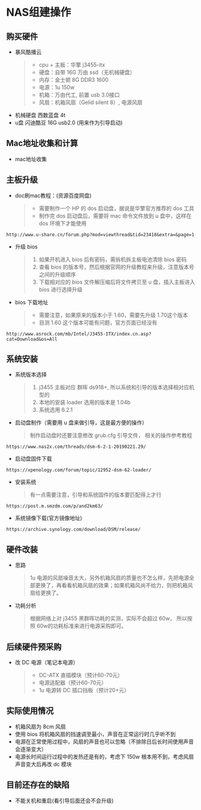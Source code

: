 # NAS组建操作

## 购买硬件
 - 暴风酷播云
   > - cpu + 主板：华擎 j3455-itx
   > - 硬盘：自带 16G 万由 ssd（无机械硬盘）
   > - 内存：金士顿 8G DDR3 1600
   > - 电源：1u 150w
   > - 机箱：万由代工, 前置 usb 3.0接口
   > - 风扇：机箱风扇（Gelid silent 8）, 电源风扇
 - 机械硬盘 西数蓝盘 4t
 - u盘 闪迪酷豆 16G usb2.0 (用来作为引导启动)

## Mac地址收集和计算
 - mac地址收集

## 主板升级
 - doc刷mac教程：(资源百度网盘)
    > - 需要制作一个 HP 的 dos 启动盘，据说是华擎官方推荐的 dos 工具
    > - 制作完 dos 启动盘后，需要将 mac 命令文件放到 u 盘中，这样在 dos 环境下才能使用
```shell
http://www.u-share.cn/forum.php?mod=viewthread&tid=23418&extra=&page=1
```
 - 升级 bios
    > 1. 如果开机进入 bios 后有密码，需拆机拆主板电池清除 bios 密码
    > 2. 查看 bios 的版本号，然后根据官网的升级教程来升级，注意版本号之间的升级顺序
    > 3. 下载相对应的 bios 文件解压缩后将文件拷贝至 u 盘，插入主板进入 bios 进行选择升级
 - bios 下载地址
    > - 需要注意，如果原来的版本小于 1.60，需要先升级 1.70这个版本
    > - 目测 1.60 这个版本可能有问题，官方页面已经没有
 ```shell
http://www.asrock.com/mb/Intel/J3455-ITX/index.cn.asp?cat=Download&os=All
 ```

## 系统安装
 - 系统版本选择
    > 1. j3455 主板对应 群晖 ds918+, 所以系统和引导的版本选择相对应机型的
    > 2. 本地的安装 loader 选用的版本是 1.04b
    > 3. 系统选用 6.2.1
 - 启动盘制作（需要用 u 盘来做引导，这是最方便的操作）
    > 制作启动盘时还要注意修改 grub.cfg 引导文件， 相关的操作参考教程
```shell
https://www.nas2x.com/threads/dsm-6-2-1-20190221.29/
```

 - 启动盘固件下载
```shell
https://xpenology.com/forum/topic/12952-dsm-62-loader/
```

 - 安装系统
    > 有一点需要注意，引导和系统固件的版本要匹配得上才行
```shell
https://post.m.smzdm.com/p/and2km63/
```

 - 系统镜像下载(官方镜像地址)
```shell
https://archive.synology.com/download/DSM/release/
```
## 硬件改装
 - 思路
     > 1u 电源的风扇噪音太大，另外机箱风扇的质量也不怎么样，先把电源全部更换了，再看看机箱风扇的效果；如果机箱风尚不给力，则把机箱风扇给更换了。
 - 功耗分析
     > 根据网络上对 j3455 黑群晖功耗的实测，实际不会超过 60w， 所以按照 60w的功耗标准来进行电源采购即可。

## 后续硬件预采购
 - 改 DC 电源（笔记本电源）
     > - DC-ATX 直插模块（预计60-70元）
     > - 电源适配器（预计60-70元）
     > - 1u 电源转 DC 插口挡板（预计20+元）

## 实际使用情况
 - 机箱风扇为 8cm 风扇
 - 使用 bios 将机箱风扇的挡速调至最小，声音在正常运行时几乎听不到
 - 电源在正常使用过程中，风扇的声音也可以忽略（不排除日后长时间使用声音会逐渐变大）
 - 电源长时间运行过程中的发热还是有的，考虑下 150w 根本用不到，考虑风扇声音变大后再改 dc 模块

## 目前还存在的缺陷
 - 不能关机和重启(看引导后面还会不会升级)
